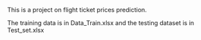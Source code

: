 This is a project on flight ticket prices prediction.

The training data is in Data_Train.xlsx and the testing dataset is in Test_set.xlsx
